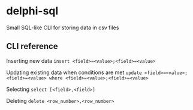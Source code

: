 delphi-sql
==========
Small SQL-like CLI for storing data in csv files


## CLI reference
Inserting new data
`insert <field>=<value>;<field>=<value>`

Updating existing data when conditions are met
`update <field>=<value>;<field>=<value> where <field>=<value>;<field>=<value>`

Selecting
`select [<field>,<field>]`

Deleting
`delete <row_number>,<row_number>`